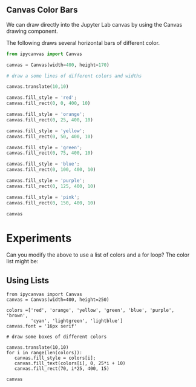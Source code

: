 ## Canvas Color Bars
We can draw directly into the Jupyter Lab canvas by using the Canvas drawing component.

The following draws several horizontal bars of different color.

```python
from ipycanvas import Canvas

canvas = Canvas(width=400, height=170)

# draw a some lines of different colors and widths

canvas.translate(10,10)

canvas.fill_style = 'red';
canvas.fill_rect(0, 0, 400, 10)

canvas.fill_style = 'orange';
canvas.fill_rect(0, 25, 400, 10)

canvas.fill_style = 'yellow';
canvas.fill_rect(0, 50, 400, 10)

canvas.fill_style = 'green';
canvas.fill_rect(0, 75, 400, 10)

canvas.fill_style = 'blue';
canvas.fill_rect(0, 100, 400, 10)

canvas.fill_style = 'purple';
canvas.fill_rect(0, 125, 400, 10)

canvas.fill_style = 'pink';
canvas.fill_rect(0, 150, 400, 10)

canvas
```
# Experiments
Can you modify the above to use a list of colors and a for loop?
The color list might be:

## Using Lists
```
from ipycanvas import Canvas
canvas = Canvas(width=400, height=250)

colors =['red', 'orange', 'yellow', 'green', 'blue', 'purple', 'brown',
         'cyan', 'lightgreen', 'lightblue']
canvas.font = '16px serif'

# draw some boxes of different colors

canvas.translate(10,10)
for i in range(len(colors)):
   canvas.fill_style = colors[i];
   canvas.fill_text(colors[i], 0, 25*i + 10)
   canvas.fill_rect(70, i*25, 400, 15)

canvas
```